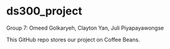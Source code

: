 # ds300_project
Group 7: Omeed Golkaryeh, Clayton Yan, Juli Piyapayawongse

This GitHub repo stores our project on Coffee Beans.
